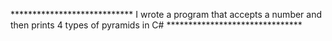 ****************************  I wrote a program that accepts a number and then prints 4 types of   pyramids in C#  *******************************
